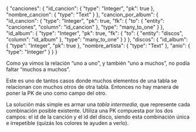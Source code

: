 {
  "canciones": {
    "id_cancion": {
      "type": "Integer",
      "pk": true
    },
    "nombre_cancion": {
      "type": "Text"
    }
  },
  "cancion_por_album": {
    "id_cancion": {
      "type": "Integer",
      "pk": true,
      "fk": {
        "to": { "entity": "canciones", "column": "id_cancion" },
        "type": "many_to_one"
      }
    },
    "id_album": {
      "type": "Integer",
      "pk": true,
      "fk": {
        "to": { "entity": "discos", "column": "id_album" },
        "type": "many_to_one"
      }
    }
  },
  "discos": {
    "id_album": {
      "type": "Integer",
      "pk": true
    },
    "nombre_artista": {
      "type": "Text"
    },
    "anio": {
      "type": "Integer"
    }
  }
}

<div
  class='mu-sql-table'
  data-name='canciones'
  data-columns='[{"name": "id_cancion", "pk": true}, "nombre_cancion"]'
  data-rows='[
    [1, "En la ciudad de la furia"],
    [2, "Cuando pase el temblor"],
    [3, "Ella usó mi cabeza como un revólver"]
  ]'>
</div>

<div
  class='mu-sql-table'
  data-name='cancion_por_album'
  data-columns='[{"name": "id_cancion", "pk": true, "fk": true}, {"name": "id_album", "pk": true, "fk": true}]'
  data-rows='[
    [1, 2],
    [1, 3],
    [1, 5],
    [1, 6],
    [1, 7],
    [2, 1],
    [2, 3],
    [2, 5],
    [2, 7],
    [3, 4],
    [3, 5],
    [3, 6]
  ]'>
</div>

<div
  class='mu-sql-table'
  data-name='discos'
  data-columns='[{"name": "id_album", "pk": true}, "album", "anio"]'
  data-rows='[
    [1, "Nada personal", 1985],
    [2, "Doble vida", 1988],
    [3, "Zona de promesas", 1993],
    [4, "Sueño stereo", 1995],
    [5, "Comfort y música para volar", 1996],
    [6, "El último concierto", 1997],
    [7, "Me verás volver", 2008]
  ]'>
</div>

Como ya vimos la relación “uno a uno”, y también “uno a muchos”, no podía faltar “muchos a muchos”. 

Este es uno de tantos casos donde muchos elementos de una tabla se relacionan con muchos otros de otra tabla. Entonces no hay manera de poner la PK de uno como campo del otro. 

La solución más simple es armar una _tabla intermedia_, que represente cada combinación posible existente. Utiliza una PK compuesta por los dos campos: el id de la canción y el id del disco, siendo esta combinación única e irrepetible (quizás los colores te ayuden a verlo). 
